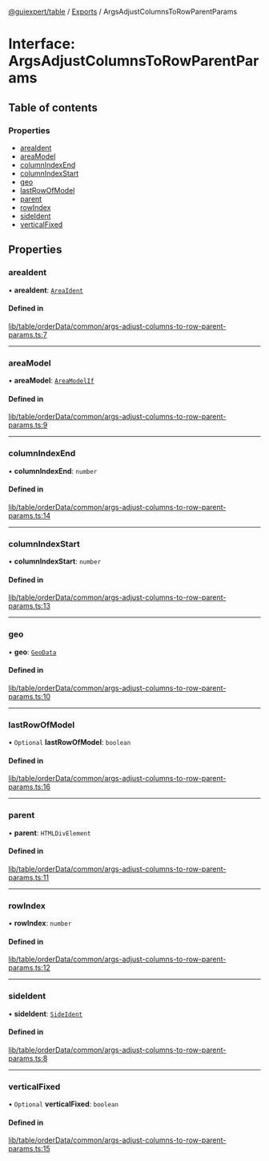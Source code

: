[@guiexpert/table](../README.md) / [Exports](../modules.md) / ArgsAdjustColumnsToRowParentParams

# Interface: ArgsAdjustColumnsToRowParentParams

## Table of contents

### Properties

- [areaIdent](ArgsAdjustColumnsToRowParentParams.md#areaident)
- [areaModel](ArgsAdjustColumnsToRowParentParams.md#areamodel)
- [columnIndexEnd](ArgsAdjustColumnsToRowParentParams.md#columnindexend)
- [columnIndexStart](ArgsAdjustColumnsToRowParentParams.md#columnindexstart)
- [geo](ArgsAdjustColumnsToRowParentParams.md#geo)
- [lastRowOfModel](ArgsAdjustColumnsToRowParentParams.md#lastrowofmodel)
- [parent](ArgsAdjustColumnsToRowParentParams.md#parent)
- [rowIndex](ArgsAdjustColumnsToRowParentParams.md#rowindex)
- [sideIdent](ArgsAdjustColumnsToRowParentParams.md#sideident)
- [verticalFixed](ArgsAdjustColumnsToRowParentParams.md#verticalfixed)

## Properties

### areaIdent

• **areaIdent**: [`AreaIdent`](../modules.md#areaident)

#### Defined in

[lib/table/orderData/common/args-adjust-columns-to-row-parent-params.ts:7](https://github.com/guiexperttable/ge-table/blob/65d38fc/libs/table/src/lib/table/orderData/common/args-adjust-columns-to-row-parent-params.ts#L7)

___

### areaModel

• **areaModel**: [`AreaModelIf`](AreaModelIf.md)

#### Defined in

[lib/table/orderData/common/args-adjust-columns-to-row-parent-params.ts:9](https://github.com/guiexperttable/ge-table/blob/65d38fc/libs/table/src/lib/table/orderData/common/args-adjust-columns-to-row-parent-params.ts#L9)

___

### columnIndexEnd

• **columnIndexEnd**: `number`

#### Defined in

[lib/table/orderData/common/args-adjust-columns-to-row-parent-params.ts:14](https://github.com/guiexperttable/ge-table/blob/65d38fc/libs/table/src/lib/table/orderData/common/args-adjust-columns-to-row-parent-params.ts#L14)

___

### columnIndexStart

• **columnIndexStart**: `number`

#### Defined in

[lib/table/orderData/common/args-adjust-columns-to-row-parent-params.ts:13](https://github.com/guiexperttable/ge-table/blob/65d38fc/libs/table/src/lib/table/orderData/common/args-adjust-columns-to-row-parent-params.ts#L13)

___

### geo

• **geo**: [`GeoData`](../classes/GeoData.md)

#### Defined in

[lib/table/orderData/common/args-adjust-columns-to-row-parent-params.ts:10](https://github.com/guiexperttable/ge-table/blob/65d38fc/libs/table/src/lib/table/orderData/common/args-adjust-columns-to-row-parent-params.ts#L10)

___

### lastRowOfModel

• `Optional` **lastRowOfModel**: `boolean`

#### Defined in

[lib/table/orderData/common/args-adjust-columns-to-row-parent-params.ts:16](https://github.com/guiexperttable/ge-table/blob/65d38fc/libs/table/src/lib/table/orderData/common/args-adjust-columns-to-row-parent-params.ts#L16)

___

### parent

• **parent**: `HTMLDivElement`

#### Defined in

[lib/table/orderData/common/args-adjust-columns-to-row-parent-params.ts:11](https://github.com/guiexperttable/ge-table/blob/65d38fc/libs/table/src/lib/table/orderData/common/args-adjust-columns-to-row-parent-params.ts#L11)

___

### rowIndex

• **rowIndex**: `number`

#### Defined in

[lib/table/orderData/common/args-adjust-columns-to-row-parent-params.ts:12](https://github.com/guiexperttable/ge-table/blob/65d38fc/libs/table/src/lib/table/orderData/common/args-adjust-columns-to-row-parent-params.ts#L12)

___

### sideIdent

• **sideIdent**: [`SideIdent`](../modules.md#sideident)

#### Defined in

[lib/table/orderData/common/args-adjust-columns-to-row-parent-params.ts:8](https://github.com/guiexperttable/ge-table/blob/65d38fc/libs/table/src/lib/table/orderData/common/args-adjust-columns-to-row-parent-params.ts#L8)

___

### verticalFixed

• `Optional` **verticalFixed**: `boolean`

#### Defined in

[lib/table/orderData/common/args-adjust-columns-to-row-parent-params.ts:15](https://github.com/guiexperttable/ge-table/blob/65d38fc/libs/table/src/lib/table/orderData/common/args-adjust-columns-to-row-parent-params.ts#L15)

